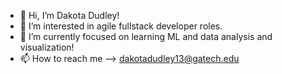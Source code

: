 <!--- A little bit about me --->
- 👋 Hi, I’m Dakota Dudley!
- 👀 I’m interested in agile fullstack developer roles.
- 🌱 I’m currently focused on learning ML and data analysis and visualization!
- 📫 How to reach me --> dakotadudley13@gatech.edu
